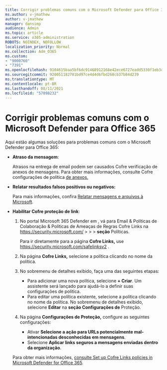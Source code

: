 ```yaml
---
title: Corrigir problemas comuns com o Microsoft Defender para Office 365
ms.author: v-jmathew
author: v-jmathew
manager: dansimp
audience: Admin
ms.topic: article
ms.service: o365-administration
ROBOTS: NOINDEX, NOFOLLOW
localization_priority: Normal
ms.collection: Adm_O365
ms.custom:
- "9000760"
- "7391"
ms.openlocfilehash: 9104615baa5bf6dc91468912168e42ece6727eadd5330f1eb34e2a9170568b26
ms.sourcegitcommit: 920051182781bd97ce4d4d6fbd268cb37b84d239
ms.translationtype: MT
ms.contentlocale: pt-BR
ms.lasthandoff: 08/11/2021
ms.locfileid: "57898232"
---
```

# <a name="fix-common-problems-with-microsoft-defender-for-office-365"></a>Corrigir problemas comuns com o Microsoft Defender para Office 365

Aqui estão algumas soluções para problemas comuns com o Microsoft Defender para Office 365:

- **Atraso da mensagem**:

  Atrasos na entrega de email podem ser causados Cofre verificação de anexos de mensagens. Para obter mais informações, consulte Cofre configurações de política [de anexos.](https://docs.microsoft.com/microsoft-365/security/office-365-security/safe-attachments#safe-attachments-policy-settings)

- **Relatar resultados falsos positivos ou negativos:**

  Para mais informações, confira [Relatar mensagens e arquivos à Microsoft](https://docs.microsoft.com/microsoft-365/security/office-365-security/report-junk-email-messages-to-microsoft).

- **Habilitar Cofre proteção de link**:

  1. No portal Microsoft 365 Defender em , vá para Email & Políticas de Colaboração & Políticas de Ameaças de Regras Cofre Links na <https://security.microsoft.com/>  \>  \>  \>  **seção** Políticas.

     Para ir diretamente para a página **Cofre Links,** use <https://security.microsoft.com/safelinksv2> .

  2. Na página **Cofre Links,** selecione a política clicando no nome da política.
  3. No sobremenu de detalhes exibido, faça uma das seguintes etapas:
     - Para adicionar uma nova política, selecione **+ Criar**. Um assistente será lançado para ajudá-lo a definir suas configurações de política.
     - Para editar uma política existente, selecione a política clicando no nome da política. No sobremenu de detalhes exibido, selecione **Editar** na **seção Configurações de** Proteção.
  4. Na página **Configurações de Proteção,** configure as seguintes configurações:
     - Ativar **Selecione a ação para URLs potencialmente mal-intencionadas desconhecidas em mensagens**.
     - Selecione **Aplicar links seguros a mensagens enviadas dentro da organização**.

  Para obter mais informações, [consulte Set up Cofre Links policies in Microsoft Defender for Office 365](https://docs.microsoft.com/microsoft-365/security/office-365-security/set-up-safe-links-policies).
